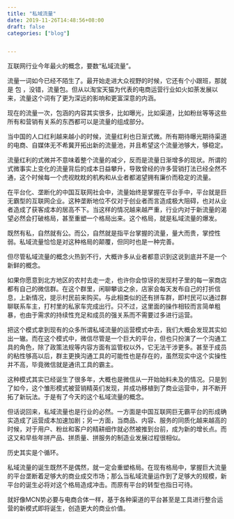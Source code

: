 ```yaml
---
title: "私域流量"
date: 2019-11-26T14:48:56+08:00
draft: false
categories: ["blog"]


---
```


互联网行业今年最火的概念，要数“私域流量”。

<!--more-->

流量一词如今已经不陌生了。最开始走进大众视野的时候，它还有个小跟班，那就是 包 ，没错，流量包。但从以淘宝天猫为代表的电商运营行业如火如荼发展以来，流量这个词有了更为深远的影响和更富深意的内涵。

现在的流量一次，包涵的内容其实很多，比如曝光，比如渠道，比如粉丝等等这些所有和营销有关系的东西都可以是流量的组成部分。

当中国的人口红利越来越小的时候，流量红利也日渐式微。所有期待曝光期待渠道的电商、自媒体无不希冀开拓出新的流量池，并且希望这个流量池够大，够稳定。

流量红利的式微并不意味着整个流量的减少，反而是流量日渐增多的现状。所谓的式微事实上变化的流量背后的成本日益攀升，导致曾经的许多营销打法已经全然不通，这个时候每一个虎视眈眈的机构和从业者都渴望拥有廉价而稳定的流量。

在平台化、垄断化的中国互联网社会中，流量始终是掌握在平台手中，平台就是巨无霸型的互联网企业。这种垄断地位不仅对于创业者而言造成极大阻碍，也对从业者造成了获客成本的居高不下。当这样的情况越来越严重，行业内对于新流量的渴望必然会打破格局，甚至重塑一个格局出来。这个格局，就是私域流量的爆发。

既然有私，自然就有公。而公，自然就是指平台掌握的流量，量大而贵，掌控性弱。私域流量恰恰是对这种格局的颠覆，但同时也是一种完善。

但尽管私域流量的概念火热到不行，大概许多从业者都意识到这说到底并不是一个新鲜的概念。

如果你愿意到北方地区的农村去走一走，也许你会惊讶的发现村子里的每一家商店都有自己的微信群。在这个群里，闲聊攀谈之余，店家会每天发布自己的打折信息，上新情况，提示村民前来购买。与此相类似的还有拼车群，即村民可以通过群聊联系车主，打村里的私家车完成出行。只不过，这里面的操作相较而言简单粗暴，也由于需求的持续性充足和成员的强关系而不需要过多进行运营。

把这个模式拿到现有的众多所谓私域流量的运营模式中去，我们大概会发现其实如出一辙。而在这个模式中，微信尽管是一个巨大的平台，但也只扮演了一个沟通工具的角色，除了政策法规等内容方面有监管权以外，它无法干涉更多。甚至于成员的粘性够高以后，群主更换沟通工具的可能性也是存在的，虽然现实中这个实操性并不高，毕竟微信就是通讯工具的霸主。

这种模式其实已经诞生了很多年，大概也是微信从一开始始料未及的情况。只是到了如今，这个雏形模式被营销精英们发现，并成功移植到了商业运营中，并不断开拓了新玩法。于是有了今天的这个私域流量的概念。

但话说回来，私域流量也是行业的必然。一方面是中国互联网巨无霸平台的形成确实造成了运营成本加速加剧；另一方面，当商品、内容、服务的同质化越来越高的时候，对于用户、粉丝和客户的精耕细作就必然被推到台前，成为新的增长点。而这又和早些年拼产品、拼质量、拼服务的制造业发展过程很相似。

历史其实是个循环。

私域流量的诞生既然不是偶然，就一定会重塑格局。在现有格局中，掌握巨大流量的平台垄断着足够大的商业成交市场；那么当私域流量运作到了足够大的规模，新平台的诞生必将对这个格局造成冲击。而原有平台的转型也指日可待。

就好像MCN势必要与电商合体一样，基于各种渠道的平台甚至是工具进行整合运营的新模式即将诞生，创造更大的商业价值。

